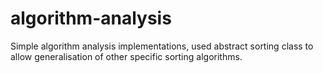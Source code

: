 # algorithm-analysis
Simple algorithm analysis implementations, used abstract sorting class to allow generalisation of other specific sorting algorithms.
